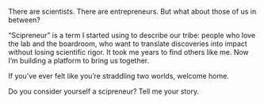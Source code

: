 There are scientists. There are entrepreneurs. But what about those of us in between?

“Scipreneur” is a term I started using to describe our tribe: people who love the lab and the boardroom, who want to translate discoveries into impact without losing scientific rigor. It took me years to find others like me. Now I’m building a platform to bring us together.

If you’ve ever felt like you’re straddling two worlds, welcome home.

Do you consider yourself a scipreneur? Tell me your story.